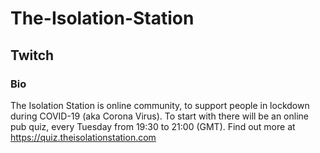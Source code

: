 # The-Isolation-Station
## Twitch
### Bio
The Isolation Station is online community, to support people in lockdown during COVID-19 (aka Corona Virus). To start with there will be an online pub quiz, every Tuesday from 19:30 to 21:00 (GMT). Find out more at https://quiz.theisolationstation.com